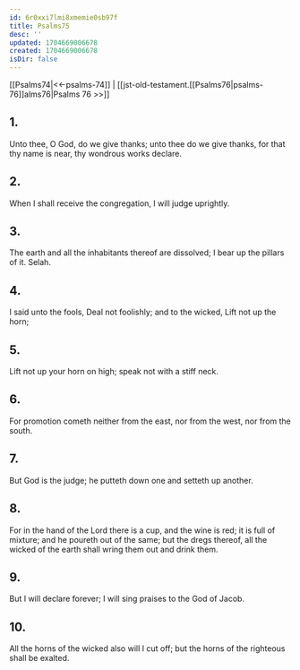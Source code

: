 ```yaml
---
id: 6r0xxi7lmi8xmemie0sb97f
title: Psalms75
desc: ''
updated: 1704669006678
created: 1704669006678
isDir: false
---
```

[[Psalms74|<<-psalms-74]] | [[jst-old-testament.[[Psalms76|psalms-76]]alms76|Psalms 76 >>]]
## 1.
Unto thee, O God, do we give thanks; unto thee do we give thanks, for that thy name is near, thy wondrous works declare.
## 2.
When I shall receive the congregation, I will judge uprightly.
## 3.
The earth and all the inhabitants thereof are dissolved; I bear up the pillars of it. Selah.
## 4.
I said unto the fools, Deal not foolishly; and to the wicked, Lift not up the horn;
## 5.
Lift not up your horn on high; speak not with a stiff neck.
## 6.
For promotion cometh neither from the east, nor from the west, nor from the south.
## 7.
But God is the judge; he putteth down one and setteth up another.
## 8.
For in the hand of the Lord there is a cup, and the wine is red; it is full of mixture; and he poureth out of the same; but the dregs thereof, all the wicked of the earth shall wring them out and drink them.
## 9.
But I will declare forever; I will sing praises to the God of Jacob.
## 10.
All the horns of the wicked also will I cut off; but the horns of the righteous shall be exalted.

